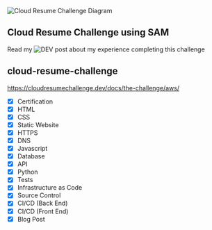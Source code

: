 ![Cloud Resume Challenge Diagram](https://user-images.githubusercontent.com/104800387/183269646-61dd41d9-2692-4fec-bce3-dc59ff89d9cb.png)

## Cloud Resume Challenge using SAM

Read my ![DEV post](https://dev.to/mattspath/cloud-resume-challenge-aws-a3e) about my experience completing this challenge


## cloud-resume-challenge
https://cloudresumechallenge.dev/docs/the-challenge/aws/

- [x] Certification
- [x] HTML
- [X] CSS
- [X] Static Website
- [X] HTTPS
- [X] DNS
- [X] Javascript
- [X] Database
- [X] API
- [X] Python
- [X] Tests
- [X] Infrastructure as Code
- [X] Source Control
- [X] CI/CD (Back End)
- [X] CI/CD (Front End)
- [X] Blog Post
